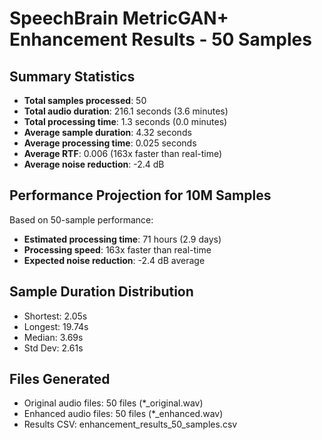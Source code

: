 # SpeechBrain MetricGAN+ Enhancement Results - 50 Samples

## Summary Statistics

- **Total samples processed**: 50
- **Total audio duration**: 216.1 seconds (3.6 minutes)
- **Total processing time**: 1.3 seconds (0.0 minutes)
- **Average sample duration**: 4.32 seconds
- **Average processing time**: 0.025 seconds
- **Average RTF**: 0.006 (163x faster than real-time)
- **Average noise reduction**: -2.4 dB

## Performance Projection for 10M Samples

Based on 50-sample performance:
- **Estimated processing time**: 71 hours (2.9 days)
- **Processing speed**: 163x faster than real-time
- **Expected noise reduction**: -2.4 dB average

## Sample Duration Distribution

- Shortest: 2.05s
- Longest: 19.74s
- Median: 3.69s
- Std Dev: 2.61s

## Files Generated

- Original audio files: 50 files (*_original.wav)
- Enhanced audio files: 50 files (*_enhanced.wav)
- Results CSV: enhancement_results_50_samples.csv
